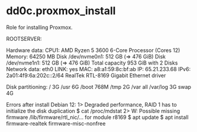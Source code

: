 # dd0c.proxmox_install
Role for installing Proxmox.

ROOTSERVER:

Hardware data:
  CPU1: AMD Ryzen 5 3600 6-Core Processor (Cores 12)
  Memory: 64250 MB
  Disk /dev/nvme0n1: 512 GB (=> 476 GiB) Disk /dev/nvme1n1: 512 GB (=> 476 GiB) Total capacity 953 GiB with 2 Disks
  Network data: eth0 LINK: yes
  MAC: a8:a1:59:8c:bf:ab
  IP: 65.21.233.68 IPv6: 2a01:4f9:6a:202c::2/64 RealTek RTL-8169 Gigabit Ethernet driver

Disk partitioning:
  / 3G
  /usr 6G
  /boot 768M
  /tmp 2G
  /var all
  /var/log 3G
  swap 4G

Errors after install Debian 12:
  1> Degraded performance, RAID 1 has to initialize the disk duplication
  $ cat /proc/mdstat
  2> W: Possible missing firmware /lib/firmware/rtl_nic/... for module r8169
  $ apt update $ apt install firmware-realtek firmware-misc-nonfree
